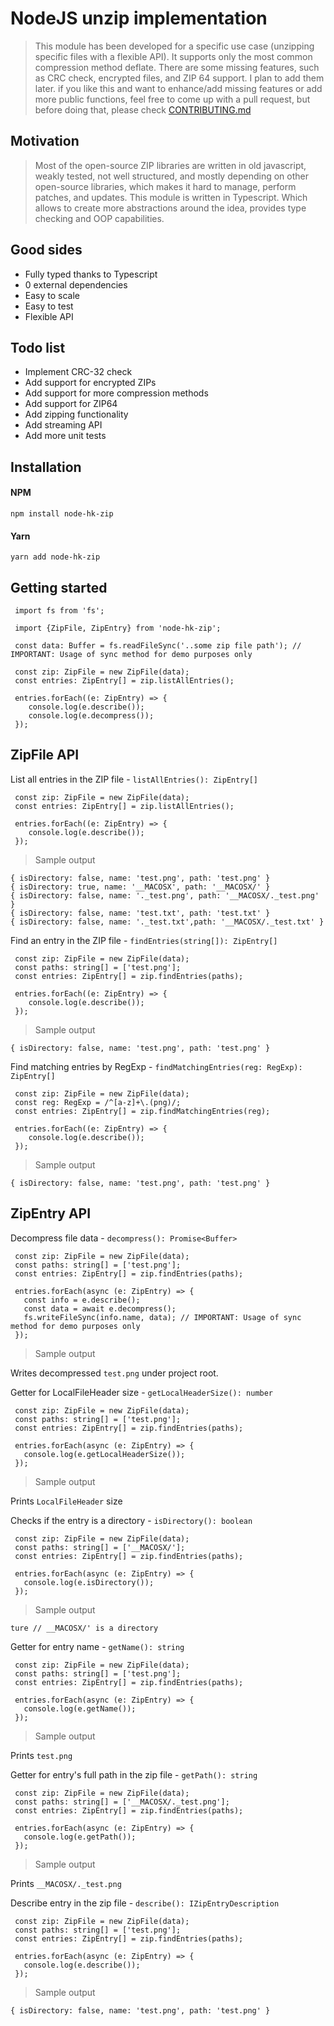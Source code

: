 # NodeJS unzip implementation

> This module has been developed for a specific use case (unzipping specific files with a flexible API). It supports only the most common compression method deflate. There are some missing features, such as CRC check, encrypted files, and ZIP 64 support. I plan to add them later. if you like this and want to enhance/add missing features or add more public functions, feel free to come up with a pull request, but before doing that, please check [CONTRIBUTING.md](https://github.com/hackash/node-hk-zip/blob/master/.github/CONTRIBUTING.md)


## Motivation 

> Most of the open-source ZIP libraries are written in old javascript, weakly tested, not well structured, and mostly depending on other open-source libraries, which makes it hard to manage, perform patches, and updates. This module is written in Typescript. Which allows to create more abstractions around the idea, provides type checking and OOP capabilities.


## Good sides 

- Fully typed thanks to Typescript 
- 0 external dependencies 
- Easy to scale 
- Easy to test 
- Flexible API

## Todo list

- Implement CRC-32 check 
- Add support for encrypted ZIPs  
- Add support for more compression methods  
- Add support for ZIP64 
- Add zipping functionality 
- Add streaming API 
- Add more unit tests

  
## Installation 

#### NPM 

```npm install node-hk-zip```

#### Yarn

```yarn add node-hk-zip``` 


## Getting started

``` 
 import fs from 'fs';
 
 import {ZipFile, ZipEntry} from 'node-hk-zip';
 
 const data: Buffer = fs.readFileSync('..some zip file path'); // IMPORTANT: Usage of sync method for demo purposes only
 
 const zip: ZipFile = new ZipFile(data);
 const entries: ZipEntry[] = zip.listAllEntries();
 
 entries.forEach((e: ZipEntry) => {
    console.log(e.describe());
    console.log(e.decompress());
 });
```

## ZipFile API

List all entries in the ZIP file - `listAllEntries(): ZipEntry[]` 


``` 
 const zip: ZipFile = new ZipFile(data);
 const entries: ZipEntry[] = zip.listAllEntries();
 
 entries.forEach((e: ZipEntry) => {
    console.log(e.describe());
 });
```

> Sample output

```
{ isDirectory: false, name: 'test.png', path: 'test.png' }
{ isDirectory: true, name: '__MACOSX', path: '__MACOSX/' }
{ isDirectory: false, name: '._test.png', path: '__MACOSX/._test.png' }
{ isDirectory: false, name: 'test.txt', path: 'test.txt' }
{ isDirectory: false, name: '._test.txt',path: '__MACOSX/._test.txt' }
```

Find an entry in the ZIP file - `findEntries(string[]): ZipEntry[]` 


``` 
 const zip: ZipFile = new ZipFile(data);
 const paths: string[] = ['test.png'];
 const entries: ZipEntry[] = zip.findEntries(paths);
 
 entries.forEach((e: ZipEntry) => {
    console.log(e.describe());
 });
```

> Sample output

```
{ isDirectory: false, name: 'test.png', path: 'test.png' }
```

Find matching entries by RegExp - `findMatchingEntries(reg: RegExp): ZipEntry[]` 


``` 
 const zip: ZipFile = new ZipFile(data);
 const reg: RegExp = /^[a-z]+\.(png)/;
 const entries: ZipEntry[] = zip.findMatchingEntries(reg);
 
 entries.forEach((e: ZipEntry) => {
    console.log(e.describe());
 });
```

> Sample output

```
{ isDirectory: false, name: 'test.png', path: 'test.png' }
```

## ZipEntry API

Decompress file data - `decompress(): Promise<Buffer>` 

``` 
 const zip: ZipFile = new ZipFile(data);
 const paths: string[] = ['test.png'];
 const entries: ZipEntry[] = zip.findEntries(paths);
 
 entries.forEach(async (e: ZipEntry) => {
   const info = e.describe();
   const data = await e.decompress();
   fs.writeFileSync(info.name, data); // IMPORTANT: Usage of sync method for demo purposes only
 });
```

> Sample output

Writes decompressed `test.png` under project root.  

Getter for LocalFileHeader size - `getLocalHeaderSize(): number` 

``` 
 const zip: ZipFile = new ZipFile(data);
 const paths: string[] = ['test.png'];
 const entries: ZipEntry[] = zip.findEntries(paths);
 
 entries.forEach(async (e: ZipEntry) => {
   console.log(e.getLocalHeaderSize());
 });
```

> Sample output

Prints `LocalFileHeader` size   


Checks if the entry is a directory - `isDirectory(): boolean` 

``` 
 const zip: ZipFile = new ZipFile(data);
 const paths: string[] = ['__MACOSX/'];
 const entries: ZipEntry[] = zip.findEntries(paths);
 
 entries.forEach(async (e: ZipEntry) => {
   console.log(e.isDirectory());
 });
```

> Sample output

`ture // __MACOSX/' is a directory`

Getter for entry name - `getName(): string` 

``` 
 const zip: ZipFile = new ZipFile(data);
 const paths: string[] = ['test.png'];
 const entries: ZipEntry[] = zip.findEntries(paths);
 
 entries.forEach(async (e: ZipEntry) => {
   console.log(e.getName());
 });
```

> Sample output

Prints `test.png`   

Getter for entry's full path in the zip file - `getPath(): string` 

```
 const zip: ZipFile = new ZipFile(data);
 const paths: string[] = ['__MACOSX/._test.png'];
 const entries: ZipEntry[] = zip.findEntries(paths);
 
 entries.forEach(async (e: ZipEntry) => {
   console.log(e.getPath());
 });
```

> Sample output

Prints `__MACOSX/._test.png`   

Describe entry in the zip file - `describe(): IZipEntryDescription` 

``` 
 const zip: ZipFile = new ZipFile(data);
 const paths: string[] = ['test.png'];
 const entries: ZipEntry[] = zip.findEntries(paths);
 
 entries.forEach(async (e: ZipEntry) => {
   console.log(e.describe());
 });
```

> Sample output

```
{ isDirectory: false, name: 'test.png', path: 'test.png' }
```








